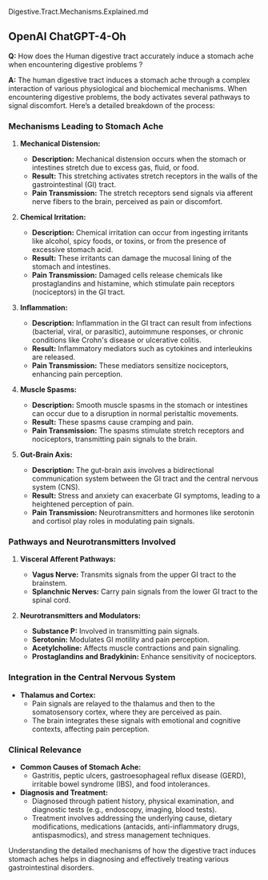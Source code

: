 Digestive.Tract.Mechanisms.Explained.md

## OpenAI ChatGPT-4-Oh

**Q:** How does the Human digestive tract accurately induce a stomach ache when encountering digestive problems ?

**A:** The human digestive tract induces a stomach ache through a complex interaction of various physiological and biochemical mechanisms. When encountering digestive problems, the body activates several pathways to signal discomfort. Here’s a detailed breakdown of the process:

### Mechanisms Leading to Stomach Ache

1. **Mechanical Distension:**
   - **Description:** Mechanical distension occurs when the stomach or intestines stretch due to excess gas, fluid, or food.
   - **Result:** This stretching activates stretch receptors in the walls of the gastrointestinal (GI) tract.
   - **Pain Transmission:** The stretch receptors send signals via afferent nerve fibers to the brain, perceived as pain or discomfort.

2. **Chemical Irritation:**
   - **Description:** Chemical irritation can occur from ingesting irritants like alcohol, spicy foods, or toxins, or from the presence of excessive stomach acid.
   - **Result:** These irritants can damage the mucosal lining of the stomach and intestines.
   - **Pain Transmission:** Damaged cells release chemicals like prostaglandins and histamine, which stimulate pain receptors (nociceptors) in the GI tract.

3. **Inflammation:**
   - **Description:** Inflammation in the GI tract can result from infections (bacterial, viral, or parasitic), autoimmune responses, or chronic conditions like Crohn's disease or ulcerative colitis.
   - **Result:** Inflammatory mediators such as cytokines and interleukins are released.
   - **Pain Transmission:** These mediators sensitize nociceptors, enhancing pain perception.

4. **Muscle Spasms:**
   - **Description:** Smooth muscle spasms in the stomach or intestines can occur due to a disruption in normal peristaltic movements.
   - **Result:** These spasms cause cramping and pain.
   - **Pain Transmission:** The spasms stimulate stretch receptors and nociceptors, transmitting pain signals to the brain.

5. **Gut-Brain Axis:**
   - **Description:** The gut-brain axis involves a bidirectional communication system between the GI tract and the central nervous system (CNS).
   - **Result:** Stress and anxiety can exacerbate GI symptoms, leading to a heightened perception of pain.
   - **Pain Transmission:** Neurotransmitters and hormones like serotonin and cortisol play roles in modulating pain signals.

### Pathways and Neurotransmitters Involved

1. **Visceral Afferent Pathways:**
   - **Vagus Nerve:** Transmits signals from the upper GI tract to the brainstem.
   - **Splanchnic Nerves:** Carry pain signals from the lower GI tract to the spinal cord.

2. **Neurotransmitters and Modulators:**
   - **Substance P:** Involved in transmitting pain signals.
   - **Serotonin:** Modulates GI motility and pain perception.
   - **Acetylcholine:** Affects muscle contractions and pain signaling.
   - **Prostaglandins and Bradykinin:** Enhance sensitivity of nociceptors.

### Integration in the Central Nervous System

- **Thalamus and Cortex:**
  - Pain signals are relayed to the thalamus and then to the somatosensory cortex, where they are perceived as pain.
  - The brain integrates these signals with emotional and cognitive contexts, affecting pain perception.

### Clinical Relevance

- **Common Causes of Stomach Ache:**
  - Gastritis, peptic ulcers, gastroesophageal reflux disease (GERD), irritable bowel syndrome (IBS), and food intolerances.
- **Diagnosis and Treatment:**
  - Diagnosed through patient history, physical examination, and diagnostic tests (e.g., endoscopy, imaging, blood tests).
  - Treatment involves addressing the underlying cause, dietary modifications, medications (antacids, anti-inflammatory drugs, antispasmodics), and stress management techniques.

Understanding the detailed mechanisms of how the digestive tract induces stomach aches helps in diagnosing and effectively treating various gastrointestinal disorders.
